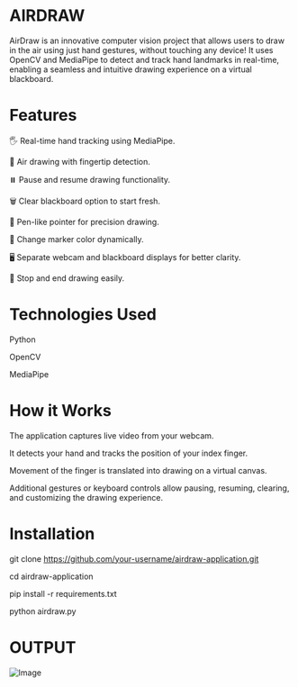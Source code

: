 # AIRDRAW
AirDraw is an innovative computer vision project that allows users to draw in the air using just hand gestures, without touching any device! It uses OpenCV and MediaPipe to detect and track hand landmarks in real-time, enabling a seamless and intuitive drawing experience on a virtual blackboard.

# Features
🖐️ Real-time hand tracking using MediaPipe.

🎨 Air drawing with fingertip detection.

⏸️ Pause and resume drawing functionality.

🗑️ Clear blackboard option to start fresh.

🎯 Pen-like pointer for precision drawing.

🎨 Change marker color dynamically.

🖥️ Separate webcam and blackboard displays for better clarity.

🛑 Stop and end drawing easily.

# Technologies Used

Python

OpenCV

MediaPipe

# How it Works

The application captures live video from your webcam.

It detects your hand and tracks the position of your index finger.

Movement of the finger is translated into drawing on a virtual canvas.

Additional gestures or keyboard controls allow pausing, resuming, clearing, and customizing the drawing experience.

# Installation

git clone https://github.com/your-username/airdraw-application.git

cd airdraw-application

pip install -r requirements.txt

python airdraw.py


# OUTPUT

![Image](https://github.com/user-attachments/assets/7e4dc6e5-389d-4c85-8ff2-acdc7f3a3b3a)
